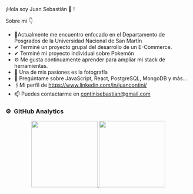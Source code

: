 ¡Hola soy Juan Sebastián 👋 !

Sobre mí 👇
- 🦾Actualmente me encuentro enfocado en el Departamento de Posgrados de la Universidad Nacional de San Martín
- ✔ Terminé un proyecto grupal del desarrollo de un E-Commerce.
- ✔ Terminé mi proyecto individual sobre Pokemón
- ⚙ Me gusta continuamente aprender para ampliar mi stack de herramientas.
- 📸 Una de mis pasiones es la fotografía
- 💬 Pregúntame sobre JavaScript, React, PostgreSQL, MongoDB y más...
- 🖇Mi perfil de https://www.linkedin.com/in/juancontini/
- 📫 Puedes contactarme en continisebastian@gmail.com

### ⚙️ &nbsp;GitHub Analytics

<p align="center">
<a href="https://github.com/sebagdm">
  <img height="180em" src="https://github-readme-stats-eight-theta.vercel.app/api?username=sebagdm&show_icons=true&theme=algolia&include_all_commits=true&count_private=true"/>
  <img height="180em" src="https://github-readme-stats-eight-theta.vercel.app/api/top-langs/?username=sebagdm&layout=compact&langs_count=8&theme=algolia"/>
</a>
</p>
